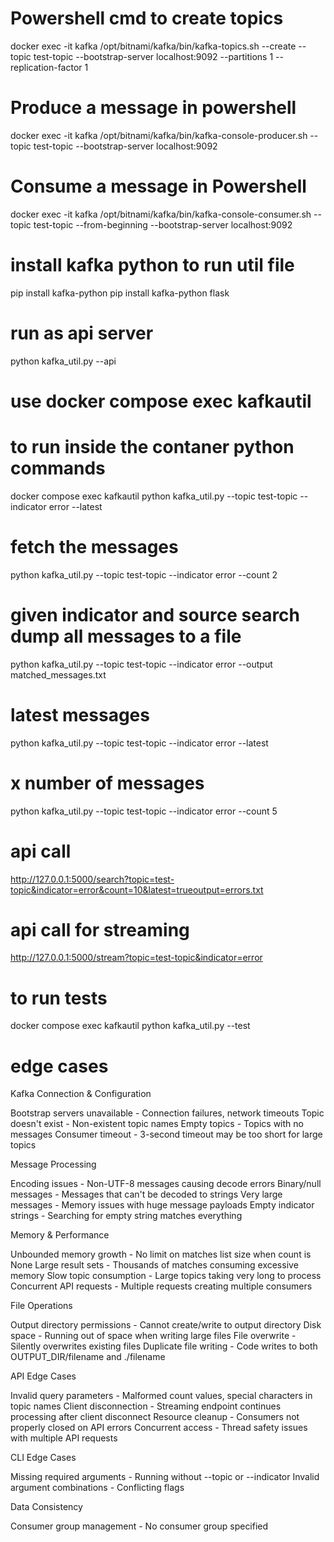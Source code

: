 # Powershell cmd to create topics
docker exec -it kafka /opt/bitnami/kafka/bin/kafka-topics.sh --create --topic 
test-topic --bootstrap-server localhost:9092 --partitions 1 --replication-factor 1

# Produce a message in powershell
docker exec -it kafka /opt/bitnami/kafka/bin/kafka-console-producer.sh --topic test-topic --bootstrap-server localhost:9092

# Consume a message in Powershell
docker exec -it kafka /opt/bitnami/kafka/bin/kafka-console-consumer.sh --topic test-topic --from-beginning --bootstrap-server localhost:9092

# install kafka python to run util file
pip install kafka-python
pip install kafka-python flask

# run as api server
python kafka_util.py --api

# use docker compose exec kafkautil

# to run inside the contaner python commands
docker compose exec kafkautil python kafka_util.py --topic test-topic --indicator error --latest

# fetch the messages 
python kafka_util.py --topic test-topic --indicator error --count 2

# given indicator and source search dump all messages to a file
python kafka_util.py --topic test-topic --indicator error --output matched_messages.txt

# latest messages
python kafka_util.py --topic test-topic --indicator error --latest


# x number of messages
python kafka_util.py --topic test-topic --indicator error --count 5

# api call
http://127.0.0.1:5000/search?topic=test-topic&indicator=error&count=10&latest=trueoutput=errors.txt

# api call for streaming
http://127.0.0.1:5000/stream?topic=test-topic&indicator=error

# to run tests
docker compose exec kafkautil python kafka_util.py --test


# edge cases
Kafka Connection & Configuration

Bootstrap servers unavailable - Connection failures, network timeouts
Topic doesn't exist - Non-existent topic names
Empty topics - Topics with no messages
Consumer timeout - 3-second timeout may be too short for large topics

Message Processing

Encoding issues - Non-UTF-8 messages causing decode errors
Binary/null messages - Messages that can't be decoded to strings
Very large messages - Memory issues with huge message payloads
Empty indicator strings - Searching for empty string matches everything

Memory & Performance

Unbounded memory growth - No limit on matches list size when count is None
Large result sets - Thousands of matches consuming excessive memory
Slow topic consumption - Large topics taking very long to process
Concurrent API requests - Multiple requests creating multiple consumers

File Operations

Output directory permissions - Cannot create/write to output directory
Disk space - Running out of space when writing large files
File overwrite - Silently overwrites existing files
Duplicate file writing - Code writes to both OUTPUT_DIR/filename and ./filename

API Edge Cases

Invalid query parameters - Malformed count values, special characters in topic names
Client disconnection - Streaming endpoint continues processing after client disconnect
Resource cleanup - Consumers not properly closed on API errors
Concurrent access - Thread safety issues with multiple API requests

CLI Edge Cases

Missing required arguments - Running without --topic or --indicator
Invalid argument combinations - Conflicting flags

Data Consistency

Consumer group management - No consumer group specified

